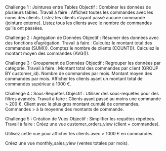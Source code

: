 Challenge 1 : Jointures entre Tables
Objectif : Combiner les données de plusieurs tables.
Travail à faire :
Affichez toutes les commandes avec les noms des clients.
Listez les clients n’ayant passé aucune commande (jointure externe).
Listez tous les clients avec le nombre de commandes qu’ils ont passées.


Challenge 2 : Agrégation de Données
Objectif : Résumer des données avec des fonctions d’agrégation.
Travail à faire :
Calculez le montant total des commandes (SUM()).
Comptez le nombre de clients (COUNT()).
Calculez le montant moyen des commandes (AVG()).


Challenge 3 : Groupement de Données
Objectif : Regrouper les données par catégorie.
Travail à faire :
Montant total des commandes par client (GROUP BY customer_id).
Nombre de commandes par mois.
Montant moyen des commandes par mois.
Afficher les clients ayant un montant total de commandes supérieur à 1000 €.


Challenge 4 : Sous-Requêtes
Objectif : Utiliser des sous-requêtes pour des filtres avancés.
Travail à faire :
Clients ayant passé au moins une commande > 200 €.
Client avec le plus gros montant cumulé de commandes.
Commandes > à la moyenne des montants de commande.


Challenge 5 : Création de Vues
Objectif : Simplifier les requêtes répétées.
Travail à faire :
Créez une vue customer_orders_view (client + commandes).

Utilisez cette vue pour afficher les clients avec > 1000 € en commandes.

Créez une vue monthly_sales_view (ventes totales par mois).
